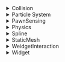 <details>
<summary>Collision</summary>
<pre><code>
碰撞 Collision

Simulation Generates Hit Events -> 发生碰撞时是否发射"命中"事件

Phys Material Override ->

Generate Overlap Events ->

Can Character Step Up On ->


碰撞预设 ->

    Default：默认值

    Custom：自定义

    No Collision：无碰撞
    【自身视为WorldStatic】

    BlockAll：对所有类型的物体进行 区块碰撞
    【自身视为WorldStatic】

    OverlapAll：对所有类型的物体进行 重叠
    【自身视为WorldStatic】

    BlockAllDynamic：对所有类型的物体进行 区块碰撞
    【自身视为WorldDynamic】

    OverAllDynamic：对所有类型的物体进行 重叠
    【自身视为WorldDynamic】

    IgnoreOnlyPawn：对碰撞类型为（除了Pawn，Vehicle（载具）） 的物体进行 区块碰撞
    （Pawn，Vehicle（载具）进行忽视处理 ）
    【自身视为WorldDynamic】

    OverlapOnlyPawn：对碰撞类型为（除了Pawn，Vehicle） 的物体进行 区块碰撞
    （忽略Pawn，Vehicle（载具））
    （Camera进行忽视处理）
    【自身视为WorldDynamic】

    Pawn：对所有碰撞类型的物体进行 区块碰撞
    （忽略物体的可见性）
    【自身视为Pawn】

    Spectator：对所有碰撞类型为 “WorldStatic” 的物体进行 区块碰撞
    （忽略其余的碰撞类型）
    【自身视为Pawn】

    CharacterMesh：对碰撞类型为（除了Pawn，Vehicle（载具）） 的物体进行 区块碰撞
    （忽略Pawn，Vehicle（载具））
    【自身视为Pawn】

    PhysicalBody：对所有碰撞类型的物体进行 区块碰撞
    【自身视为PhysicalBody】

    Destructible（可破坏物）：对所有碰撞类型的物体进行 区块碰撞
    【自身视为Destructible】

    InvisibleWall：对所有碰撞类型的物体进行 区块碰撞
    （忽略物体的可见性）
    【自身视为WorldStatic】

    InvisibleWallDynamic：对所有碰撞类型的物体进行 区块碰撞
    （忽略物体的可见性）
    【自身视为WorldDynamic】

    Trigger（触发器）：对所有碰撞类型的物体进行 区块碰撞
    （忽略物体的可见性）
    【自身视为WorldDynamic】

    Ragdoll（模拟骨架网格体组件）：对碰撞类型为（除了Pawn） 的物体进行 区块碰撞
    （忽略物体的可见性）
    （忽略Pawn）
    【自身视为PhysicalBody】

    Vehicle：对所有碰撞类型的物体进行 区块碰撞
    【自身视为Vehicle】
</code></pre>
</details>




<details>
<summary>Particle System</summary>
<pre><code>
粒子效果(Set Active[激活])
</code></pre>
</details>




<details>
<summary>PawnSensing</summary>
<pre><code>
AI的感知组件(听/看),视野角度等
</code></pre>
</details>




<details>
<summary>Physics</summary>
<pre><code>
物理 Physics

Simulate Physics -> 是否启用物理模拟

Mass -> 质量

Linear Damping -> 线速度运动拖拽力

Angular Damping -> 角速度运动拖拽力

Enable Gravity -> 启用重力


约束 ->

Ignore Radial Impulse ->

Ignore Radial Force ->

Apply Impulse on Damage ->

Replicate Physics to Autonomous Pro... ->

Async Physics Tick Enabled ->


高级 ->
</code></pre>
</details>




<details>
<summary>Spline</summary>
<pre><code>
样条插值线条

注:使用完后,记得使用Clear Spline Points节点(否则会内存泄漏,已实测)
</code></pre>
</details>




<details>
<summary>StaticMesh</summary>
<pre><code>
静态网格体
</code></pre>
</details>




<details>
<summary>WeidgetInteraction</summary>
<pre><code>
设定模型射线用于与(Widget组件)蓝图进行交互
细节设置->调试->Show Debug(可以展示射线用于检测交互UI)
</code></pre>
</details>




<details>
<summary>Widget</summary>
<pre><code>
设定3D窗口(用于进行3D交互)
</code></pre>
</details>




